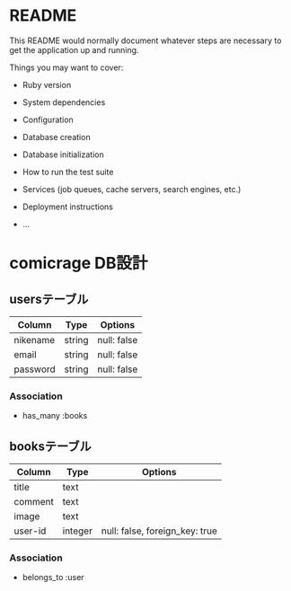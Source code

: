# README

This README would normally document whatever steps are necessary to get the
application up and running.

Things you may want to cover:

* Ruby version

* System dependencies

* Configuration

* Database creation

* Database initialization

* How to run the test suite

* Services (job queues, cache servers, search engines, etc.)

* Deployment instructions

* ...


# comicrage DB設計
## usersテーブル
|Column|Type|Options|
|------|----|-------|
|nikename|string|null: false|
|email|string|null: false|
|password|string|null: false|
### Association
- has_many :books

## booksテーブル
|Column|Type|Options|
|------|----|-------|
|title|text||
|comment|text||
|image|text||
|user-id|integer|null: false, foreign_key: true|
### Association
- belongs_to :user
